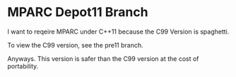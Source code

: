 # MPARC Depot11 Branch

I want to reqeire MPARC under C++11 because the C99 Version is spaghetti.

To view the C99 version, see the pre11 branch.

Anyways. This version is safer than the C99 version at the cost of portability.